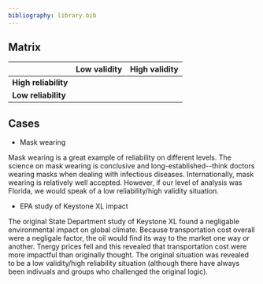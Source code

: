 ```yaml
---
bibliography: library.bib
---
```


## Matrix

</br>                   | Low validity      | High validity
---                     | ---               | ---
**High reliability**    |                   |
**Low reliability**     |                   |

## Cases

* Mask wearing

Mask wearing is a great example of reliability on different levels. The science on mask wearing is conclusive and long-established--think doctors wearing masks when dealing with infectious diseases. Internationally, mask wearing is relatively well accepted. However, if our level of analysis was Florida, we would speak of a low reliability/high validity situation.

* EPA study of Keystone XL impact

The original State Department study of Keystone XL found a negligable environmental impact on global climate. Because transportation cost overall were a negligale factor, the oil would find its way to the market one way or another. Tnergy prices fell and this revealed that transportation cost were more impactful than originally thought. The original situation was revealed to be a low validity/high reliability situation (although there have always been indivuals and groups who challenged the original logic).